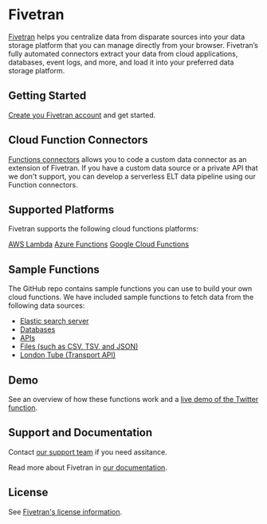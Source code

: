 # Fivetran

[Fivetran](https://fivetran.com/) helps you centralize data from disparate sources into your data storage platform that you can manage directly from your browser. Fivetran’s fully automated connectors extract your data from cloud applications, databases, event logs, and more, and load it into your preferred data storage platform.


## Getting Started

[Create you Fivetran account](https://fivetran.com/signup?email=) and get started.


## Cloud Function Connectors

[Functions connectors](https://fivetran.com/docs/functions) allows you to code a custom data connector as an extension of Fivetran. If you have a custom data source or a private API that we don't support, you can develop a serverless ELT data pipeline using our Function connectors.

## Supported Platforms

Fivetran supports the following cloud functions platforms:

[AWS Lambda](https://aws.amazon.com/lambda/)
[Azure Functions](https://azure.microsoft.com/Functions/Serverless)
[Google Cloud Functions](https://cloud.google.com/functions/) 

## Sample Functions

The GitHub repo contains sample functions you can use to build your own cloud functions. We have included sample functions to fetch data from the following data sources:

- [Elastic search server](https://github.com/fivetran/functions/tree/master/elastic_search)
- [Databases](https://github.com/fivetran/functions/tree/master/database)
- [APIs](https://github.com/fivetran/functions/tree/master/api/)
- [Files (such as CSV, TSV, and JSON)](https://github.com/fivetran/functions/tree/master/file)
- [London Tube (Transport API)](https://github.com/fivetran/functions/tree/master/LondonSubway)

## Demo

See an overview of how these functions work and a [live demo of the Twitter function](https://www.youtube.com/watch?v=HrOdDKOPqhg).


## Support and Documentation 

Contact [our support team](https://support.fivetran.com/hc/en-us) if you need assitance.

Read more about Fivetran in [our documentation](https://fivetran.com/docs/getting-started).


## License

See [Fivetran's license information](https://github.com/fivetran/functions/blob/master/LICENSE).
